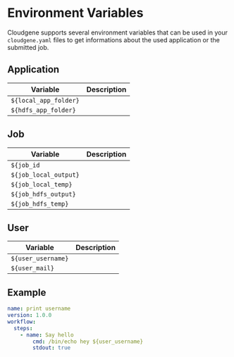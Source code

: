 # Environment Variables

Cloudgene supports several environment variables that can be used in your `cloudgene.yaml` files to get informations about the used application or the submitted job.

## Application

| Variable | Description |
| --- | --- |
| `${local_app_folder}` |  |
| `${hdfs_app_folder}` |  |

## Job

| Variable | Description |
| --- | --- |
| `${job_id` |  |
| `${job_local_output}` |  |
| `${job_local_temp}` |  |
| `${job_hdfs_output}` |  |
| `${job_hdfs_temp}` |  |


## User

| Variable | Description |
| --- | --- |
| `${user_username}` |  |
| `${user_mail}` |  |


## Example

```yaml
name: print username
version: 1.0.0
workflow:
  steps:
    - name: Say hello
	    cmd: /bin/echo hey ${user_username}
	    stdout: true
```
